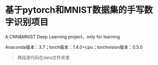 # 基于pytorch和MNIST数据集的手写数字识别项目
A CNN&amp;MNIST Deep Learning project，only for learning

Anaconda版本：3.7；torch版本：1.4.0+cpu；torchvision版本：0.5.0
>两段源代码在data文件夹里

